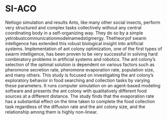 # SI-ACO
Netlogo simulation and results
Ants, like many other social insects, perform very structured and complex tasks collectively without any central coordinating body in a self-organizing way. They do so by a simple yetrobustcommunicationmodelnamedstigmergy. Thetheoryof swarm intelligence has extended this robust biological insight into artificial systems. Implementation of ant colony optimization, one of the first types of swarm intelligence, has been proven to be very successful in solving hard combinatory problems in artificial systems and robotics. The ant colony’s selection of the optimal solution is dependent on various factors such as pheromone secretion rate, pheromone evaporation rate, population size, and many others. This study is focused on investigating the ant colony’s exploratory behavior in food searching and collection tasks by varying these parameters. It runs computer simulation on an agent-based modeling software and presents the ant colony with qualitatively different food sources at a different distance. The study finds that the evaporation rate has a substantial effect on the time taken to complete the food collection task regardless of the diffusion rate and the ant colony size, and the relationship among them is highly non-linear.
